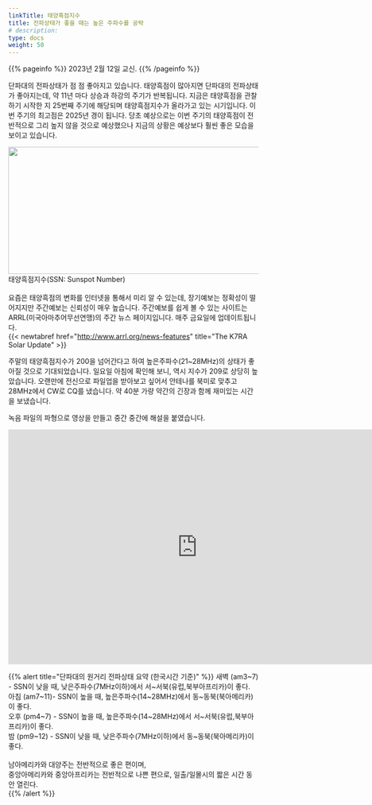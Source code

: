 ```yaml
---
linkTitle: 태양흑점지수
title: 전파상태가 좋을 때는 높은 주파수를 공략
# description:
type: docs
weight: 50
---
```


{{% pageinfo %}}
2023년 2월 12일 교신.
{{% /pageinfo %}}

단파대의 전파상태가 점 점 좋아지고 있습니다. 태양흑점이 많아지면 단파대의 전파상태가 좋아지는데, 약 11년 마다 상승과 하강의 주기가 반복됩니다. 지금은 태양흑점을 관찰하기 시작한 지 25번째 주기에 해당되며 태양흑점지수가 올라가고 있는 시기입니다. 이번 주기의 최고점은 2025년 경이 됩니다. 당초 예상으로는 이번 주기의 태양흑점이 전반적으로 그리 높지 않을 것으로 예상했으나 지금의 상황은 예상보다 훨씬 좋은 모습을 보이고 있습니다.

<img src="/recording/img/ssn.png" style="width:550px;height:256"><br>
태양흑점지수(SSN: Sunspot Number)<br>
<br>
요즘은 태양흑점의 변화를 인터넷을 통해서 미리 알 수 있는데, 장기예보는 정확성이 떨어지지만 주간예보는 신뢰성이 매우 높습니다. 주간예보를 쉽게 볼 수 있는 사이트는 ARRL(미국아마추어무선연맹)의 주간 뉴스 페이지입니다. 매주 금요일에 업데이트됩니다.<br>
{{< newtabref href="http://www.arrl.org/news-features" title="The K7RA Solar Update" >}}

주말의 태양흑점지수가 200을 넘어간다고 하여 높은주파수(21~28MHz)의 상태가 좋아질 것으로 기대되었습니다. 일요일 아침에 확인해 보니, 역시 지수가 209로 상당히 높았습니다. 오랜만에 전신으로 파일업을 받아보고 싶어서 안테나를 북미로 맞추고 28MHz에서 CW로 CQ를 냈습니다. 약 40분 가량 약간의 긴장과 함께 재미있는 시간을 보냈습니다.

녹음 파일의 파형으로 영상을 만들고 중간 중간에 해설을 붙였습니다.

<iframe src="https://play-tv.kakao.com/embed/player/cliplink/435821362?service=daum_tistory" width="760" height="473" frameborder="0" allowfullscreen="true"></iframe><br>

{{% alert title="단파대의 원거리 전파상태 요약 (한국시간 기준)" %}}
새벽 (am3~7) - SSN이 낮을 때, 낮은주파수(7MHz이하)에서 서~서북(유럽,북부아프리카)이 좋다.<br>
아침 (am7~11)- SSN이 높을 때, 높은주파수(14~28MHz)에서 동~동북(북아메리카)이 좋다.<br>
오후 (pm4~7) - SSN이 높을 때, 높은주파수(14~28MHz)에서 서~서북(유럽,북부아프리카)이 좋다.<br>
밤  (pm9~12) - SSN이 낮을 때, 낮은주파수(7MHz이하)에서 동~동북(북아메리카)이 좋다.<br>
<br>
남아메리카와 대양주는 전반적으로 좋은 편이며,<br>
중앙아메리카와 중앙아프리카는 전반적으로 나쁜 편으로, 일출/일몰시의 짧은 시간 동안 열린다.<br>
{{% /alert %}}


